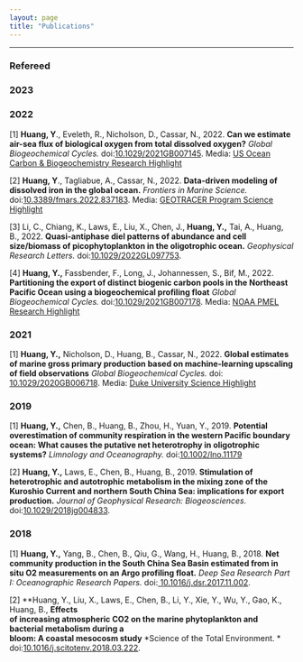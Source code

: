 ```yaml
---
layout: page
title: "Publications"
---
```


---

### Refereed

### 2023


### 2022
[1] **Huang, Y**., Eveleth, R., Nicholson, D., Cassar, N., 2022. **Can we estimate air-sea flux of biological oxygen from total dissolved oxygen?** *Global Biogeochemical Cycles.* doi:[10.1029/2021GB007145](https://agupubs.onlinelibrary.wiley.com/doi/abs/10.1029/2021GB007145). Media: [US Ocean Carbon & Biogeochemistry Research Highlight](https://www.us-ocb.org/reconstruct-airseaflux-biological-oxygen/)

[2] **Huang, Y**., Tagliabue, A., Cassar, N., 2022. **Data-driven modeling of dissolved iron in the global ocean.** *Frontiers in Marine Science.* doi:[10.3389/fmars.2022.837183](https://www.frontiersin.org/articles/10.3389/fmars.2022.837183/full). Media: [GEOTRACER Program Science Highlight](https://www.geotraces.org/machine-learning-approach-led-to-the-first-iron-climatology/)

[3] Li, C., Chiang, K., Laws, E., Liu, X., Chen, J., **Huang, Y.,** Tai, A., Huang, B., 2022. **Quasi-antiphase diel
      patterns of abundance and cell size/biomass of picophytoplankton in the oligotrophic ocean.** *Geophysical Research Letters.* doi:[10.1029/2022GL097753](https://agupubs.onlinelibrary.wiley.com/doi/10.1029/2022GL097753). 

[4] **Huang, Y.,** Fassbender, F., Long, J., Johannessen, S., Bif, M., 2022. **Partitioning the export of distinct biogenic carbon pools in the Northeast Pacific Ocean using a biogeochemical profiling float** *Global Biogeochemical Cycles.* doi:[10.1029/2021GB007178](https://agupubs.onlinelibrary.wiley.com/doi/full/10.1029/2021GB007178). Media: [NOAA PMEL Research Highlight](https://www.pmel.noaa.gov/featured-publication/biogeochemical-profiling-float-tracks-export-distinct-carbon-pools-northeast)

### 2021
[1] **Huang, Y.,** Nicholson, D., Huang, B., Cassar, N., 2022. **Global estimates of marine gross primary production based on machine‐learning upscaling of field observations** *Global Biogeochemical Cycles.* doi:[ 10.1029/2020GB006718](https://agupubs.onlinelibrary.wiley.com/doi/full/10.1029/2020GB006718). Media: [Duke University Science Highlight](https://nicholas.duke.edu/news/study-yields-new-estimates-marine-primary-production-key-cog-global-carbon-cycle)


### 2019
[1] **Huang, Y.,** Chen, B., Huang, B., Zhou, H., Yuan, Y., 2019. **Potential overestimation of 
 community respiration in the western Pacific boundary ocean: What causes the putative net heterotrophy in oligotrophic systems?** *Limnology and Oceanography.* doi:[10.1002/lno.11179](https://aslopubs.onlinelibrary.wiley.com/doi/full/10.1002/lno.11179)
 
[2] **Huang, Y.,** Laws, E., Chen, B., Huang, B., 2019. **Stimulation of heterotrophic and autotrophic metabolism in the mixing zone of the Kuroshio Current and northern South China Sea: implications for export production.** *Journal of Geophysical Research: Biogeosciences.* doi:[10.1029/2018jg004833](https://agupubs.onlinelibrary.wiley.com/doi/full/10.1029/2018JG004833). 

### 2018
[1] **Huang, Y.,** Yang, B., Chen, B., Qiu, G., Wang, H., Huang, B., 2018. **Net community production in the South China Sea Basin estimated from in situ O2 measurements on an Argo profiling float.** *Deep Sea Research Part I: Oceanographic Research Papers.* doi:[ 10.1016/j.dsr.2017.11.002](https://www.sciencedirect.com/science/article/abs/pii/S0967063717301280). 

[2] **Huang, Y., Liu, X., Laws, E., Chen, B., Li, Y., Xie, Y., Wu, Y., Gao, K., Huang, B., **Effects  
 of increasing atmospheric CO2 on the marine phytoplankton and bacterial metabolism during a  
 bloom: A coastal mesocosm study** *Science of the Total Environment. * doi:[10.1016/j.scitotenv.2018.03.222](https://www.sciencedirect.com/science/article/abs/pii/S0048969718309811). 


